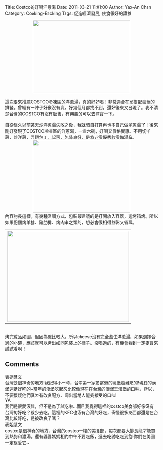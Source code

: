 Title: Costco的好喝洋蔥湯
Date: 2011-03-21 11:01:00
Author: Yao-An Chan
Category: Cooking-Backing
Tags: 促進經濟發展, 伙食很好的證據


<div class='post'>
<div class="separator" style="clear: both; text-align: center;"><a href="http://4.bp.blogspot.com/-zbatAAI5LCA/TWR3GOos75I/AAAAAAAAJvI/ArdE-5jRugA/s1600/P1010591.jpg" imageanchor="1" style="margin-left: 1em; margin-right: 1em;"><img border="0" height="240" src="http://4.bp.blogspot.com/-zbatAAI5LCA/TWR3GOos75I/AAAAAAAAJvI/ArdE-5jRugA/s320/P1010591.jpg" width="320" /></a></div><br />這次要來推薦COSTCO冷凍區的洋蔥湯，真的好好喝！非常適合在家搭配豪華的排餐。曾經有一陣子好像沒有賣，好幾個月都找不到，還好後來又出現了。我不清楚台灣的COSTCO有沒有販售，有興趣的可以去尋寶一下。<br /><br />自從很久以前某天炒洋蔥湯失敗之後，我就暗自打算再也不自己做洋蔥湯了！後來剛好發現了COSTCO冷凍區的洋蔥湯，一盒六碗，好喝又價格實惠。不用切洋蔥、炒洋蔥、弄麵包丁、起司，包裝良好，是為非常優秀的常備湯品。<br /><div class="separator" style="clear: both; text-align: center;"><a href="http://3.bp.blogspot.com/-A7AjC59EHTw/TWR4X7CyRjI/AAAAAAAAJvM/2VgwmqRhfIg/s1600/P1010593.jpg" imageanchor="1" style="margin-left: 1em; margin-right: 1em;"><img border="0" height="240" src="http://3.bp.blogspot.com/-A7AjC59EHTw/TWR4X7CyRjI/AAAAAAAAJvM/2VgwmqRhfIg/s320/P1010593.jpg" width="320" /></a></div>內容物長這樣，有幾種烹調方式，包裝最建議的是打開放入容器，進烤箱烤。所以如果配個烤羊排、豬肋排、烤肉串之類的，想必會很相得益彰又省事。<br /><center><table style="width: auto;"><tbody><tr><td><a href="https://picasaweb.google.com/lh/photo/zqmo1D5Rb-mN-yEbCHryNg?feat=embedwebsite"><img height="300" src="https://lh4.googleusercontent.com/_mvtDPM7iODU/TWGMcd3piZI/AAAAAAAAJtY/Xcm90lJn_Yo/s400/P1010522.jpg" width="400" /></a></td></tr></tbody></table></center><br />烤完成品如圖，但因為碗比較大，所以cheese沒有完全蓋住洋蔥湯，如果選擇合適的小碗，應該就可以烤出如同包裝上的樣子。沒喝過的，有機會看到一定要買來試試看啊！</div>
<h2>Comments</h2>
<div class='comments'>
<div class='comment'>
<div class='author'>表姐慧文</div>
<div class='content'>
台灣是個神奇的地方!我記得小一時，台中第一家麥當勞的漢堡超難吃的!現在的漢堡還挺好吃的~當年的漢堡吃起來比較像現在在台灣的漢堡王漢堡的口味，所以，不要懷疑他們真ㄉ有改良配方、調出當地人能夠接受的口味!</div>
</div>
<div class='comment'>
<div class='author'>YA</div>
<div class='content'>
我們是很愛沒錯，但不是為了試吃啦...而且我覺得這裡的costco美食部好像沒有台灣的好吃？很少去吃。這裡的KFC也沒有台灣的好吃，奇怪很多東西都還是在台灣比較好吃，是被改良了嗎？</div>
</div>
<div class='comment'>
<div class='author'>表姐慧文</div>
<div class='content'>
costco是個神奇的地方，台灣的costco一樓的美食部，每次都要大排長龍才能買到熱狗和濃湯。還有婆婆媽媽相約中午不要吃飯，進去吃試吃吃到飽!你們在美國一定很愛它~</div>
</div>
</div>
